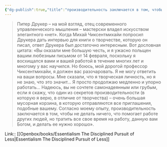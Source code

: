 ```yaml
---
{"dg-publish":true,"title":"производительность заключается в том, чтобы не делать ничего, что помогает работе других людей","tags":["quotes"],"date":"2023-12-01T20:35:19+03:00","modified_at":"2023-12-13T10:34:58+03:00","alias":"производительность заключается в том, чтобы не делать ничего, что помогает работе других людей","dg-path":"/quotes/202312012035.md","permalink":"/quotes/202312012035/","dgPassFrontmatter":true}
---
```



> Питер Друкер – на мой взгляд, отец современного управленческого мышления – мастерски владел искусством элегантного «нет». Когда Михай Чиксентмихайи попросил Друкера дать интервью для книги о творчестве, которую он писал, ответ Друкера был достаточно интересным. Вот дословная цитата: «Вы оказали мне большую честь, и я ужасно польщен вашим любезным письмом от 14 февраля, поскольку я восхищался вами и вашей работой в течение многих лет и многому у вас научился. Но боюсь, мой дорогой профессор Чиксентмихайи, я должен вас разочаровать. Я не могу ответить на ваши вопросы. Мне сказали, что я творческая личность, но я не знаю, что это значит… Я просто продолжаю медленно и упорно работать… Надеюсь, вы не сочтете самонадеянным или грубым, если я скажу, что один из секретов производительности (в которую я верю, в отличие от творчества) – очень большая мусорная корзина, в которую отправляются все приглашения, подобные вашему. Согласно моему опыту, производительность заключается в том, чтобы не делать ничего, что помогает работе других людей, но тратить все свое время на работу, данную вам Богом, и делать ее нужно хорошо».

Link:: [[Openbox/books/Essentialism The Disciplined Pursuit of Less|Essentialism The Disciplined Pursuit of Less]]
